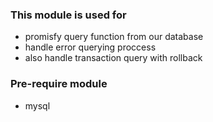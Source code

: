 ### This module is used for 
- promisfy query function from our database
- handle error querying proccess
- also handle transaction query with rollback

### Pre-require module
- mysql